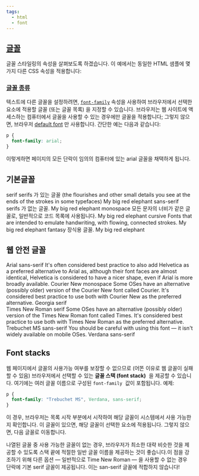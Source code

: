 ```yaml
---
tags:
  - html
  - font
---
```

## [글꼴](https://developer.mozilla.org/ko/docs/Learn/CSS/Styling_text/Fundamentals#%EA%B8%80%EA%BC%B4)

글꼴 스타일링의 속성을 살펴보도록 하겠습니다. 이 예에서는 동일한 HTML 샘플에 몇 가지 다른 CSS 속성을 적용합니다:

### [글꼴 종류](https://developer.mozilla.org/ko/docs/Learn/CSS/Styling_text/Fundamentals#%EA%B8%80%EA%BC%B4_%EC%A2%85%EB%A5%98)

텍스트에 다른 글꼴을 설정하려면, [`font-family`](https://developer.mozilla.org/ko/docs/Web/CSS/font-family) 속성을 사용하여 브라우저에서 선택한 요소에 적용할 글꼴 (또는 글꼴 목록) 을 지정할 수 있습니다. 브라우저는 웹 사이트에 액세스하는 컴퓨터에서 글꼴을 사용할 수 있는 경우에만 글꼴을 적용합니다; 그렇지 않으면, 브라우저 [default font](https://developer.mozilla.org/ko/docs/Learn/CSS/Styling_text/Fundamentals#default_fonts) 만 사용합니다. 간단한 예는 다음과 같습니다:

```css
p {
  font-family: arial;
}
```

이렇게하면 페이지의 모든 단락이 임의의 컴퓨터에 있는 arial 글꼴을 채택하게 됩니다.

## 기본글꼴

serif	serifs 가 있는 글꼴 (the flourishes and other small details you see at the ends of the strokes in some typefaces)	My big red elephant
sans-serif	serifs 가 없는 글꼴.	My big red elephant
monospace	모든 문자의 너비가 같은 글꼴로, 일반적으로 코드 목록에 사용됩니다.	My big red elephant
cursive	Fonts that are intended to emulate handwriting, with flowing, connected strokes.	My big red elephant
fantasy	장식용 글꼴.	My big red elephant

## 웹 안전 글꼴

Arial	sans-serif	It's often considered best practice to also add Helvetica as a preferred alternative to Arial as, although their font faces are almost identical, Helvetica is considered to have a nicer shape, even if Arial is more broadly available.
Courier New	monospace	Some OSes have an alternative (possibly older) version of the Courier New font called Courier. It's considered best practice to use both with Courier New as the preferred alternative.
Georgia	serif	
Times New Roman	serif	Some OSes have an alternative (possibly older) version of the Times New Roman font called Times. It's considered best practice to use both with Times New Roman as the preferred alternative.
Trebuchet MS	sans-serif	You should be careful with using this font — it isn't widely available on mobile OSes.
Verdana	sans-serif	

## **Font stacks**

웹 페이지에서 글꼴의 사용가능 여부를 보장할 수 없으므로 (어똔 이유로 웹 글꼴이 실패할 수 있음) 브라우저에서 선택할 수 있는 **글꼴 스택 (font stack)**  을 제공할 수 있습니다. 여기에는 여러 글꼴 이름으로 구성된 `font-family`  값이 포함됩니다. 예제:

```css
p {
  font-family: "Trebuchet MS", Verdana, sans-serif;
}
```

이 경우, 브라우저는 목록 시작 부분에서 시작하여 해당 글꼴이 시스템에서 사용 가능한지 확인합니다. 이 글꼴이 있으면, 해당 글꼴이 선택한 요소에 적용됩니다. 그렇지 않으면, 다음 글꼴로 이동합니다.

나열된 글꼴 중 사용 가능한 글꼴이 없는 경우, 브라우저가 최소한 대략 비슷한 것을 제공할 수 있도록 스택 끝에 적절한 일반 글꼴 이름을 제공하는 것이 좋습니다.이 점을 강조하기 위해 다른 옵션 — 일반적으로 Time New Roman — 을 사용할 수 없는 경우 단락에 기본 serif 글꼴이 제공됩니다. 이는 san-serif 글꼴에 적합하지 않습니다!

